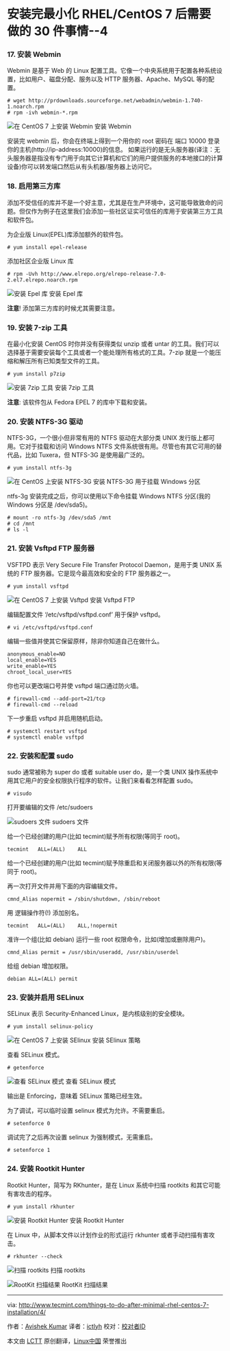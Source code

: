 安装完最小化 RHEL/CentOS 7 后需要做的 30 件事情--4
================================================================================
### 17. 安装 Webmin ###

Webmin 是基于 Web 的 Linux 配置工具。它像一个中央系统用于配置各种系统设置，比如用户、磁盘分配、服务以及 HTTP 服务器、Apache、MySQL 等的配置。

    # wget http://prdownloads.sourceforge.net/webadmin/webmin-1.740-1.noarch.rpm
    # rpm -ivh webmin-*.rpm

![在 CentOS 7 上安装 Webmin](http://www.tecmint.com/wp-content/uploads/2015/04/Install-Webmin.jpeg)
安装 Webmin

安装完 webmin 后，你会在终端上得到一个用你的 root 密码在 端口 10000 登录你的主机(http://ip-address:10000)的信息。 如果运行的是无头服务器(译注：无头服务器是指没有专门用于向其它计算机和它们的用户提供服务的本地接口的计算设备)你可以转发端口然后从有头机器/服务器上访问它。

### 18. 启用第三方库 ###

添加不受信任的库并不是一个好主意，尤其是在生产环境中，这可能导致致命的问题。但仅作为例子在这里我们会添加一些社区证实可信任的库用于安装第三方工具和软件包。

为企业版 Linux(EPEL)库添加额外的软件包。

    # yum install epel-release

添加社区企业版 Linux 库

    # rpm -Uvh http://www.elrepo.org/elrepo-release-7.0-2.el7.elrepo.noarch.rpm

![安装 Epel 库](http://www.tecmint.com/wp-content/uploads/2015/04/install-epel-repo.jpeg)
安装 Epel 库

**注意**! 添加第三方库的时候尤其需要注意。

### 19. 安装 7-zip 工具 ###

在最小化安装 CentOS 时你并没有获得类似 unzip 或者 untar 的工具。我们可以选择基于需要安装每个工具或者一个能处理所有格式的工具。7-zip 就是一个能压缩和解压所有已知类型文件的工具。

    # yum install p7zip

![安装 7zip 工具](http://www.tecmint.com/wp-content/uploads/2015/04/Install-7zip-tool.jpeg)
安装 7zip 工具

**注意**: 该软件包从 Fedora EPEL 7 的库中下载和安装。

### 20. 安装 NTFS-3G 驱动 ###

NTFS-3G，一个很小但非常有用的 NTFS 驱动在大部分类 UNIX 发行版上都可用。它对于挂载和访问 Windows NTFS 文件系统很有用。尽管也有其它可用的替代品，比如 Tuxera，但 NTFS-3G 是使用最广泛的。

    # yum install ntfs-3g

![在 CentOS 上安装 NTFS-3G](http://www.tecmint.com/wp-content/uploads/2015/04/Install-NTFS-3G.jpeg)
安装 NTFS-3G 用于挂载 Windows 分区

ntfs-3g 安装完成之后，你可以使用以下命令挂载 Windows NTFS 分区(我的 Windows 分区是 /dev/sda5)。

    # mount -ro ntfs-3g /dev/sda5 /mnt
    # cd /mnt
    # ls -l

### 21. 安装 Vsftpd FTP 服务器 ###

VSFTPD 表示 Very Secure File Transfer Protocol Daemon，是用于类 UNIX 系统的 FTP 服务器。它是现今最高效和安全的 FTP 服务器之一。

    # yum install vsftpd

![在 CentOS 7 上安装 Vsftpd](http://www.tecmint.com/wp-content/uploads/2015/04/Install-FTP.jpeg)
安装 Vsftpd FTP

编辑配置文件 ‘/etc/vsftpd/vsftpd.conf’ 用于保护 vsftpd。

    # vi /etc/vsftpd/vsftpd.conf

编辑一些值并使其它保留原样，除非你知道自己在做什么。

    anonymous_enable=NO
    local_enable=YES
    write_enable=YES
    chroot_local_user=YES

你也可以更改端口号并使 vsftpd 端口通过防火墙。

    # firewall-cmd --add-port=21/tcp
    # firewall-cmd --reload

下一步重启 vsftpd 并启用随机启动。

    # systemctl restart vsftpd
    # systemctl enable vsftpd

### 22. 安装和配置 sudo ###

sudo 通常被称为 super do 或者 suitable user do，是一个类 UNIX 操作系统中用其它用户的安全权限执行程序的软件。让我们来看看怎样配置 sudo。

    # visudo

打开要编辑的文件 /etc/sudoers

![sudoers 文件](http://www.tecmint.com/wp-content/uploads/2015/04/sudoers-File.jpeg)
sudoers 文件

给一个已经创建的用户(比如 tecmint)赋予所有权限(等同于 root)。

    tecmint   ALL=(ALL)    ALL

给一个已经创建的用户(比如 tecmint)赋予除重启和关闭服务器以外的所有权限(等同于 root)。

再一次打开文件并用下面的内容编辑文件。

    cmnd_Alias nopermit = /sbin/shutdown, /sbin/reboot

用 逻辑操作符(!) 添加别名。

    tecmint   ALL=(ALL)    ALL,!nopermit

准许一个组(比如 debian) 运行一些 root 权限命令，比如(增加或删除用户)。

    cmnd_Alias permit = /usr/sbin/useradd, /usr/sbin/userdel

给组 debian 增加权限。

    debian ALL=(ALL) permit

### 23. 安装并启用 SELinux ###

SELinux 表示 Security-Enhanced Linux，是内核级别的安全模块。

	# yum install selinux-policy

![在 CentOS 7 上安装 SElinux](http://www.tecmint.com/wp-content/uploads/2015/04/Install-SElinux.jpeg)
安装 SElinux 策略

查看 SELinux 模式。

    # getenforce

![查看 SELinux 模式](http://www.tecmint.com/wp-content/uploads/2015/04/Check-SELinux-Mode.jpeg)
查看 SELinux 模式

输出是 Enforcing，意味着 SELinux 策略已经生效。

为了调试，可以临时设置 selinux 模式为允许。不需要重启。

    # setenforce 0

调试完了之后再次设置 selinux 为强制模式，无需重启。

    # setenforce 1

### 24. 安装 Rootkit Hunter ###

Rootkit Hunter，简写为 RKhunter，是在 Linux 系统中扫描 rootkits 和其它可能有害攻击的程序。

    # yum install rkhunter

![安装 Rootkit Hunter](http://www.tecmint.com/wp-content/uploads/2015/04/Install-Rootkit-Hunter.jpeg)
安装 Rootkit Hunter

在 Linux 中，从脚本文件以计划作业的形式运行 rkhunter 或者手动扫描有害攻击。

    # rkhunter --check

![扫描 rootkits](http://www.tecmint.com/wp-content/uploads/2015/04/Scan-for-rootkits.png)
扫描 rootkits

![RootKit 扫描结果](http://www.tecmint.com/wp-content/uploads/2015/04/RootKit-Results.png)
RootKit 扫描结果

--------------------------------------------------------------------------------

via: http://www.tecmint.com/things-to-do-after-minimal-rhel-centos-7-installation/4/

作者：[Avishek Kumar][a]
译者：[ictlyh](https://github.com/ictlyh)
校对：[校对者ID](https://github.com/校对者ID)

本文由 [LCTT](https://github.com/LCTT/TranslateProject) 原创翻译，[Linux中国](http://linux.cn/) 荣誉推出

[a]:http://www.tecmint.com/author/avishek/